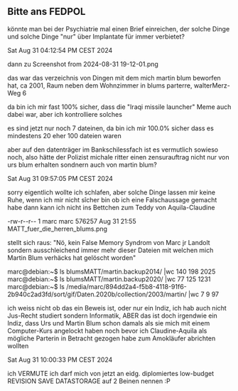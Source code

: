 ## Bitte ans FEDPOL

könnte man bei der Psychiatrie mal einen Brief einreichen, der solche Dinge und solche Dinge "nur" über Implantate für immer verbietet?


Sat Aug 31 04:12:54 PM CEST 2024

dann zu 
Screenshot from 2024-08-31 19-12-01.png

das war das verzeichnis von Dingen mit dem mich martin blum beworfen hat, ca 2001, Raum neben dem Wohnzimmer in blums parterre, walterMerz-Weg 6

da bin ich mir fast 100% sicher, dass die "Iraqi missile launcher" Meme auch dabei war, aber ich kontrolliere solches

es sind jetzt nur noch 7 dateinen, da bin ich mir 100.0% sicher dass es mindestens 20 eher 100 dateien waren

aber auf den datenträger im Bankschilessfach ist es vermutlich sowieso noch, also hätte der Polizist michale ritter einen zensurauftrag nicht nur von urs blum erhalten sondnern auch von martin blum?


Sat Aug 31 09:57:05 PM CEST 2024

sorry eigentlich wollte ich schlafen, aber solche Dinge lassen mir keine Ruhe, wenn ich mir nicht sîcher bin ob ich eine Falschaussage gemacht habe dann kann ich nicht ins Bettchen zum Teddy von Aquila-Claudine

-rw-r--r-- 1 marc marc 576257 Aug 31 21:55 MATT_fuer_die_herren_blums.png

stellt sich raus: "Nö, kein False Memory Syndrom von Marc jr Landolt sondern ausschleichend immer mehr dieser Dateien mit welchen mich Martin Blum verhäcks hat gelöscht worden"


marc@debian:~$ ls blumsMATT/martin.backup2014/ |wc
    140     198    2025
marc@debian:~$ ls blumsMATT/martin.backup2020/ |wc
     77     125    1231
marc@debian:~$ ls /media/marc/894dd2a4-f5b8-4118-91f6-2b940c2ad3fd/sort/gif/Daten.2020b/collection/2003/martin/ |wc
      7       9      97


ich weiss nicht ob das ein Beweis ist, oder nur ein Indiz, ich hab auch nicht Jus-Recht studiert sondern Informatik, ABER das ist doch irgendwie ein Indiz, dass Urs und Martin Blum schon damals als sie mich mit einem Computer-Kurs angelockt haben noch bevor ich Claudine-Aquila als mögliche Parterin in Betracht gezogen habe zum Amokläufer abrichten wollten



Sat Aug 31 10:00:33 PM CEST 2024


ich VERMUTE ich darf mich von jetzt an eidg. diplomiertes low-budget REVISION SAVE DATASTORAGE auf 2 Beinen nennen :P




